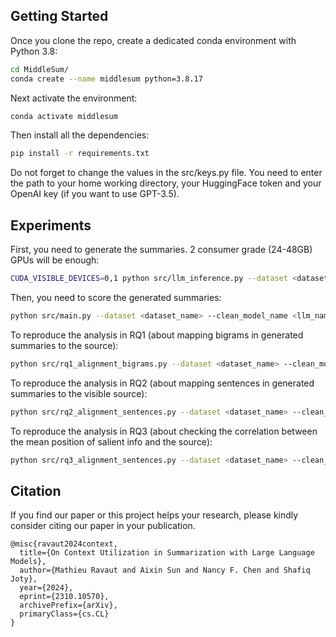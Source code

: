 ## Getting Started

Once you clone the repo, create a dedicated conda environment with Python 3.8: 
```bash
cd MiddleSum/
conda create --name middlesum python=3.8.17
```

Next activate the environment:
```bash
conda activate middlesum
```

Then install all the dependencies:
```bash
pip install -r requirements.txt
```

Do not forget to change the values in the src/keys.py file. 
You need to enter the path to your home working directory, your HuggingFace token and your OpenAI key (if you want to use GPT-3.5).

## Experiments

First, you need to generate the summaries. 2 consumer grade (24-48GB) GPUs will be enough:
```bash
CUDA_VISIBLE_DEVICES=0,1 python src/llm_inference.py --dataset <dataset_name> --clean_model_name <llm_name> 
```

Then, you need to score the generated summaries:
```bash
python src/main.py --dataset <dataset_name> --clean_model_name <llm_name> 
```

To reproduce the analysis in RQ1 (about mapping bigrams in generated summaries to the source): 
```bash
python src/rq1_alignment_bigrams.py --dataset <dataset_name> --clean_model_name <llm_name> 
```

To reproduce the analysis in RQ2 (about mapping sentences in generated summaries to the visible source): 
```bash
python src/rq2_alignment_sentences.py --dataset <dataset_name> --clean_model_name <llm_name> 
```

To reproduce the analysis in RQ3 (about checking the correlation between the mean position of salient info and the source): 
```bash
python src/rq3_alignment_sentences.py --dataset <dataset_name> --clean_model_name <llm_name> 
```

## Citation

If you find our paper or this project helps your research, please kindly consider citing our paper in your publication.

```
@misc{ravaut2024context,
  title={On Context Utilization in Summarization with Large Language Models}, 
  author={Mathieu Ravaut and Aixin Sun and Nancy F. Chen and Shafiq Joty},
  year={2024},
  eprint={2310.10570},
  archivePrefix={arXiv},
  primaryClass={cs.CL}
}
```

